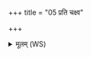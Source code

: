 +++
title = "05 प्रति चक्ष्व"

+++
<details><summary>मूलम् (WS)</summary>

प्रति चक्ष्व वि चक्ष्वेन्द्रश्च सोम जागृतम् ।  
रक्षोभ्यो वधमस्यतमशनिं यातुमदभ्यः ॥ ५ ॥
</details>